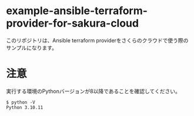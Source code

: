 # example-ansible-terraform-provider-for-sakura-cloud
このリポジトリは、Ansible terraform providerをさくらのクラウドで使う際のサンプルになります。

# 注意
実行する環境のPythonバージョンが8以降であることを確認してください。
```shell
$ python -V
Python 3.10.11
```
